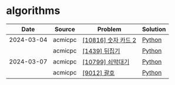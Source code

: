 # algorithms

| Date       | Source  | Problem                                                      | Solution                     |
| ---------- | ------- | ------------------------------------------------------------ | ---------------------------- |
| 2024-03-04 | acmicpc | [[10816] 숫자 카드 2](https://www.acmicpc.net/problem/10816) | [Python](./acmicpc/10816.py) |
|            | acmicpc | [[1439] 뒤집기](https://www.acmicpc.net/problem/1439)        | [Python](./acmicpc/1439.py)  |
| 2024-03-07 | acmicpc | [[10799] 쇠막대기 ](https://www.acmicpc.net/problem/10799)   | [Python](./acmicpc/10799.py) |
|            | acmicpc | [[9012] 괄호 ](https://www.acmicpc.net/problem/9012)         | [Python](./acmicpc/9012.py)  |
